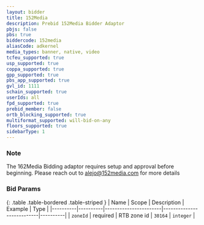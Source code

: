 ```yaml
---
layout: bidder
title: 152Media
description: Prebid 152Media Bidder Adaptor
pbjs: false
pbs: true
biddercode: 152media
aliasCode: adkernel
media_types: banner, native, video
tcfeu_supported: true
usp_supported: true
coppa_supported: true
gpp_supported: true
pbs_app_supported: true
gvl_id: 1111
schain_supported: true
userIds: all
fpd_supported: true
prebid_member: false
ortb_blocking_supported: true
multiformat_supported: will-bid-on-any
floors_supported: true
sidebarType: 1
---
```


### Note

The 162Media Bidding adaptor requires setup and approval before beginning. Please reach out to <alejo@152media.com> for more details

### Bid Params

{: .table .table-bordered .table-striped }
| Name     | Scope    | Description           | Example                   | Type     |
|----------|----------|-----------------------|---------------------------|----------|
| `zoneId` | required | RTB zone id           | `30164`                 | `integer` |
